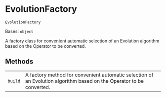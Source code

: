 # EvolutionFactory

`EvolutionFactory`

Bases: `object`

A factory class for convenient automatic selection of an Evolution algorithm based on the Operator to be converted.

## Methods

|                                                                                                                                                                                      |                                                                                                                      |
| ------------------------------------------------------------------------------------------------------------------------------------------------------------------------------------ | -------------------------------------------------------------------------------------------------------------------- |
| [`build`](qiskit.aqua.operators.evolutions.EvolutionFactory.build#qiskit.aqua.operators.evolutions.EvolutionFactory.build "qiskit.aqua.operators.evolutions.EvolutionFactory.build") | A factory method for convenient automatic selection of an Evolution algorithm based on the Operator to be converted. |
